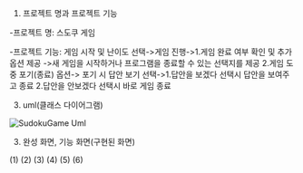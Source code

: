 1. 프로젝트 명과 프로젝트 기능

-프로젝트 명: 스도쿠 게임

-프로젝트 기능:
게임 시작 및 난이도 선택->게임 진행->1.게임 완료 여부 확인 및 추가 옵션 제공 ->새 게임을 시작하거나 프로그램을 종료할 수 있는 선택지를 제공
                                  2.게임 도중 포기(종료) 옵션-> 포기 시 답안 보기 선택->1.답안을 보겠다 선택시 답안을 보여주고 종료
                                                                                    2.답안을 안보겠다 선택시 바로 게임 종료






3. uml(클래스 다이어그램)

![SudokuGame Uml](https://github.com/user-attachments/assets/d8c10c12-b7bc-4c13-b5b6-dde05a904418)







3. 완성 화면, 기능 화면(구현된 화면)

(1)
(2)
(3)
(4)
(5)
(6)
